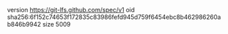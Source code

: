 version https://git-lfs.github.com/spec/v1
oid sha256:6f152c74653f172835c83986fefd945d759f6454ebc8b462986260ab846b9942
size 5009
